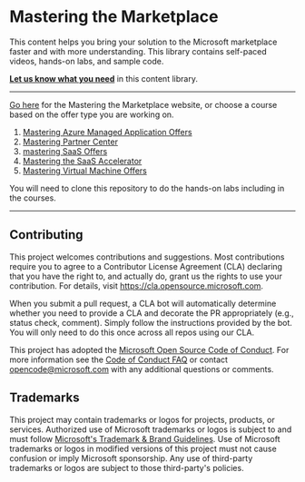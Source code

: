 # Mastering the Marketplace

This content helps you bring your solution to the Microsoft marketplace faster and with more understanding. This library contains self-paced videos, hands-on labs, and sample code.

**[Let us know what you need](https://forms.office.com/r/0gCrzhSMkw)** in this content library.

---

[Go here](https://aka.ms/MasteringTheMarketplace) for the Mastering the Marketplace website, or choose a course based on the offer type you are working on.

<!-- no toc -->
1. [Mastering Azure Managed Application Offers](https://aka.ms/MasteringTheMarketplace/ama)
1. [Mastering Partner Center](https://aka.ms/MasteringTheMarketplace/pc)
1. [mastering SaaS Offers](https://aka.ms/MasteringTheMarketplace/saas)
1. [Mastering the SaaS Accelerator](https://aka.ms/MasteringTheMarketplace/saas-accelerator)
1. [Mastering Virtual Machine Offers](https://aka.ms/MasteringTheMarketplace/vm)

You will need to clone this repository to do the hands-on labs including in the courses.

---

## Contributing

This project welcomes contributions and suggestions.  Most contributions require you to agree to a
Contributor License Agreement (CLA) declaring that you have the right to, and actually do, grant us
the rights to use your contribution. For details, visit https://cla.opensource.microsoft.com.

When you submit a pull request, a CLA bot will automatically determine whether you need to provide
a CLA and decorate the PR appropriately (e.g., status check, comment). Simply follow the instructions
provided by the bot. You will only need to do this once across all repos using our CLA.

This project has adopted the [Microsoft Open Source Code of Conduct](https://opensource.microsoft.com/codeofconduct/).
For more information see the [Code of Conduct FAQ](https://opensource.microsoft.com/codeofconduct/faq/) or
contact [opencode@microsoft.com](mailto:opencode@microsoft.com) with any additional questions or comments.

## Trademarks

This project may contain trademarks or logos for projects, products, or services. Authorized use of Microsoft 
trademarks or logos is subject to and must follow 
[Microsoft's Trademark & Brand Guidelines](https://www.microsoft.com/en-us/legal/intellectualproperty/trademarks/usage/general).
Use of Microsoft trademarks or logos in modified versions of this project must not cause confusion or imply Microsoft sponsorship.
Any use of third-party trademarks or logos are subject to those third-party's policies.
